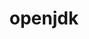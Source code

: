 ---
title: "openjdk"
layout: cache
categories: [package, develop]
meta: {"compilers": ["gcc@10.3.0", "gcc@11.4.0", "gcc@7.3.1", "gcc@9.4.0", "none"], "num_specs": 22, "num_specs_by_stack": {"aws-isc": 2, "aws-isc-aarch64": 2, "build_systems": 1, "e4s": 2, "e4s-cray-rhel": 1, "e4s-cray-sles": 1, "e4s-neoverse-v2": 2, "e4s-neoverse_v1": 4, "e4s-oneapi": 2, "e4s-power": 2, "e4s-rocm-external": 1, "hep": 2, "ml-darwin-aarch64-mps": 1, "ml-linux-aarch64-cpu": 2, "ml-linux-aarch64-cuda": 2, "ml-linux-x86_64-cpu": 2, "ml-linux-x86_64-cuda": 2, "ml-linux-x86_64-rocm": 1, "root": 22}, "oss": ["amzn2", "rhel8", "sequoia", "sle_hpc15", "ubuntu18.04", "ubuntu20.04", "ubuntu22.04", "ubuntu24.04"], "platforms": ["darwin", "linux"], "stacks": ["aws-isc", "aws-isc-aarch64", "build_systems", "e4s", "e4s-cray-rhel", "e4s-cray-sles", "e4s-neoverse-v2", "e4s-neoverse_v1", "e4s-oneapi", "e4s-power", "e4s-rocm-external", "hep", "ml-darwin-aarch64-mps", "ml-linux-aarch64-cpu", "ml-linux-aarch64-cuda", "ml-linux-x86_64-cpu", "ml-linux-x86_64-cuda", "ml-linux-x86_64-rocm", "root"], "targets": ["aarch64", "neoverse_v1", "neoverse_v2", "ppc64le", "x86_64_v3", "x86_64_v4"], "versions": ["11.0.17_8", "11.0.23_9", "17.0.11_9", "17.0.4.1_1"]}
spec_details: [{"compiler": "gcc@11.4.0", "hash": "4i77mbpdmb2adbmcwf73ikbkyaeiildl", "os": "ubuntu22.04", "platform": "linux", "size": "-", "stacks": ["e4s-neoverse_v1", "root"], "target": "neoverse_v1", "variants": ["build_system=generic", "certs=none"], "versions": ["11.0.23_9"]}, {"compiler": "none", "hash": "4nr4fluki7rxhfnebojjgk6caonzjnca", "os": "ubuntu22.04", "platform": "linux", "size": "-", "stacks": ["e4s", "e4s-oneapi", "hep", "root"], "target": "x86_64_v3", "variants": ["build_system=generic", "certs=none"], "versions": ["11.0.23_9"]}, {"compiler": "none", "hash": "7ytwtnyvywl7nx76ndppmv6st63xgobw", "os": "rhel8", "platform": "linux", "size": "-", "stacks": ["e4s-cray-rhel", "root"], "target": "x86_64_v3", "variants": ["build_system=generic", "certs=none"], "versions": ["11.0.23_9"]}, {"compiler": "gcc@7.3.1", "hash": "7zegmgin5ccnl3hjd6vfdfzvxfqg2gtw", "os": "amzn2", "platform": "linux", "size": "-", "stacks": ["aws-isc", "root"], "target": "x86_64_v3", "variants": ["build_system=generic", "certs=none"], "versions": ["11.0.23_9"]}, {"compiler": "gcc@7.3.1", "hash": "a76m3tphc6gaieeqshnc7tuq4o2uw7jo", "os": "amzn2", "platform": "linux", "size": "-", "stacks": ["aws-isc", "root"], "target": "x86_64_v3", "variants": ["build_system=generic", "certs=none"], "versions": ["17.0.11_9"]}, {"compiler": "gcc@9.4.0", "hash": "eillw5suuosdkuagc3ttphioywkf7vny", "os": "ubuntu20.04", "platform": "linux", "size": "-", "stacks": ["e4s-power", "root"], "target": "ppc64le", "variants": ["build_system=generic", "certs=none"], "versions": ["11.0.17_8"]}, {"compiler": "gcc@11.4.0", "hash": "fnxy7gnmc7hmadafixefrqhh2lmnfz42", "os": "ubuntu22.04", "platform": "linux", "size": "-", "stacks": ["e4s-neoverse_v1", "root"], "target": "neoverse_v1", "variants": ["build_system=generic", "certs=none"], "versions": ["17.0.11_9"]}, {"compiler": "none", "hash": "fzmlwrgohzuerutufiicx2tnprtz6ono", "os": "ubuntu24.04", "platform": "linux", "size": "-", "stacks": ["ml-linux-aarch64-cpu", "ml-linux-aarch64-cuda", "root"], "target": "aarch64", "variants": ["build_system=generic", "certs=none"], "versions": ["17.0.11_9"]}, {"compiler": "none", "hash": "ganwfapbdohdnv5vcpnfmvxiorn65eb7", "os": "ubuntu24.04", "platform": "linux", "size": "-", "stacks": ["ml-linux-aarch64-cpu", "ml-linux-aarch64-cuda", "root"], "target": "aarch64", "variants": ["build_system=generic", "certs=none"], "versions": ["11.0.23_9"]}, {"compiler": "gcc@7.3.1", "hash": "hz6yvyeumjvuzmgavcfjtusewb3ag6fp", "os": "amzn2", "platform": "linux", "size": "-", "stacks": ["aws-isc-aarch64", "root"], "target": "aarch64", "variants": ["build_system=generic", "certs=none"], "versions": ["17.0.11_9"]}, {"compiler": "gcc@11.4.0", "hash": "isfjucdnrrpjeqirnbyzxsy7virtqy7d", "os": "ubuntu22.04", "platform": "linux", "size": "-", "stacks": ["e4s-neoverse_v1", "root"], "target": "neoverse_v1", "variants": ["build_system=generic", "certs=none"], "versions": ["17.0.11_9"]}, {"compiler": "none", "hash": "jateqrzveg46sscmilhz4d77pvlcqsz2", "os": "ubuntu22.04", "platform": "linux", "size": "-", "stacks": ["e4s-neoverse-v2", "root"], "target": "neoverse_v2", "variants": ["build_system=generic", "certs=none"], "versions": ["11.0.23_9"]}, {"compiler": "gcc@7.3.1", "hash": "jha5cdi35sukdvzogu6wct6z4ey2242e", "os": "amzn2", "platform": "linux", "size": "-", "stacks": ["aws-isc-aarch64", "root"], "target": "aarch64", "variants": ["build_system=generic", "certs=none"], "versions": ["11.0.23_9"]}, {"compiler": "none", "hash": "m2ikoogzqirsxfk4scjeia6vscq6cqfq", "os": "ubuntu24.04", "platform": "linux", "size": "-", "stacks": ["ml-linux-x86_64-cpu", "ml-linux-x86_64-cuda", "ml-linux-x86_64-rocm", "root"], "target": "x86_64_v3", "variants": ["build_system=generic", "certs=none"], "versions": ["11.0.23_9"]}, {"compiler": "gcc@11.4.0", "hash": "mruko7czsnbeh2dsyfxy2orxtkkrhkw4", "os": "ubuntu22.04", "platform": "linux", "size": "-", "stacks": ["e4s-neoverse_v1", "root"], "target": "neoverse_v1", "variants": ["build_system=generic", "certs=none"], "versions": ["11.0.23_9"]}, {"compiler": "none", "hash": "o6uhcahktgzvxy4mppluikuhbm6tdaof", "os": "ubuntu18.04", "platform": "linux", "size": "-", "stacks": ["build_systems", "root"], "target": "x86_64_v3", "variants": ["build_system=generic", "certs=none"], "versions": ["17.0.11_9"]}, {"compiler": "gcc@10.3.0", "hash": "q7nehb2gbd4k5tecagc4la275kc3k7cx", "os": "sle_hpc15", "platform": "linux", "size": "-", "stacks": ["e4s-cray-sles", "root"], "target": "x86_64_v4", "variants": ["build_system=generic", "certs=none"], "versions": ["11.0.23_9"]}, {"compiler": "none", "hash": "r3ztwuy2tjq3aaxcimswubcutyxnjydt", "os": "sequoia", "platform": "darwin", "size": "-", "stacks": ["ml-darwin-aarch64-mps", "root"], "target": "aarch64", "variants": ["build_system=generic", "certs=none"], "versions": ["17.0.11_9"]}, {"compiler": "none", "hash": "uqzayehhbvcndthrzejokkrr2ersc23r", "os": "ubuntu24.04", "platform": "linux", "size": "-", "stacks": ["ml-linux-x86_64-cpu", "ml-linux-x86_64-cuda", "root"], "target": "x86_64_v3", "variants": ["build_system=generic", "certs=none"], "versions": ["17.0.11_9"]}, {"compiler": "none", "hash": "xtkyjbo3a7tnx4je27btd3shfxsrh7rr", "os": "ubuntu22.04", "platform": "linux", "size": "-", "stacks": ["e4s-neoverse-v2", "root"], "target": "neoverse_v2", "variants": ["build_system=generic", "certs=none"], "versions": ["17.0.11_9"]}, {"compiler": "gcc@9.4.0", "hash": "zpd7gtbdlqnfk6qnianm67mab7du3kia", "os": "ubuntu20.04", "platform": "linux", "size": "-", "stacks": ["e4s-power", "root"], "target": "ppc64le", "variants": ["build_system=generic", "certs=none"], "versions": ["17.0.4.1_1"]}, {"compiler": "none", "hash": "ztwpe6rc6txvfz4bhl7dptniio3ppoee", "os": "ubuntu22.04", "platform": "linux", "size": "-", "stacks": ["e4s", "e4s-oneapi", "e4s-rocm-external", "hep", "root"], "target": "x86_64_v3", "variants": ["build_system=generic", "certs=none"], "versions": ["17.0.11_9"]}]
---